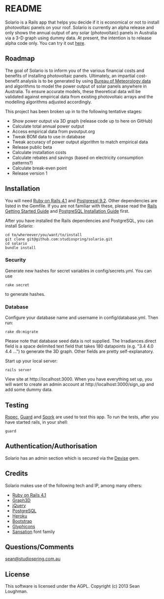 README
==========

Solario is a Rails app that helps you decide if it is economical or not to install photovoltaic panels on your roof. Solario is currently an alpha release and only shows the annual output of any solar (photovoltaic) panels in Australia via a 3-D graph using dummy data. At present, the intention is to release alpha code only.
You can try it out [here](http://thawing-beach-7608.herokuapp.com).  

Roadmap
-------

The goal of Solario is to inform you of the various financial costs and benefits of installing photovoltaic panels. Ultimately, an impartial cost-benefit analysis is to be generated by using [Bureau of Meteorology data](http://www.bom.gov.au/climate/how/newproducts/IDCJAD0111.shtml) and algorithms to model the power output of solar panels anywhere in Australia. To ensure accurate models, these theoretical data will be validated against empirical data from existing photovoltaic arrays and the modelling algorithms adjusted accordingly.

This project has been broken up in to the following tentative stages:

*   Show power output via 3D graph (release code up to here on GitHub)
*   Calculate total annual power output
*   Access empirical data from pvoutput.org
*   Tweak BOM data to use in database
*   Tweak accuracy of power output algorithm to match empirical data
*   Release public beta
*   Calculate installation costs
*   Calculate rebates and savings (based on electricity consumption patterns?)
*   Calculate break-even point
*   Release version 1

Installation
------------

You will need [Ruby on Rails 4.1](http://rubyonrails.org/) and [Postgresql 9.2](http://www.postgresql.org/). Other dependencies are listed in the Gemfile. If you are not familiar with these, please read the [Rails Getting Started Guide](http://guides.rubyonrails.org/getting_started.html) and [PostgreSQL Installation Guide](http://wiki.postgresql.org/wiki/Detailed_installation_guides) first. 

After you have installed the Rails dependencies and PostgreSQL, you can install Solario:

    cd to/whereever/you/want/to/install
    git clone git@github.com:studiospring/solario.git
    cd solario
    bundle install

### Security ###
Generate new hashes for secret variables in config/secrets.yml. You can use

    rake secret
to generate hashes.

### Database ###

Configure your database name and username in config/database.yml. Then run:

    rake db:migrate

Please note that database seed data is not supplied. The Irradiances.direct field is a space delimited text field that takes 180 datapoints (e.g. "3.4 4.0 4.4 ...") to generate the 3D graph. Other fields are pretty self-explanatory.

Start up your local server:

    rails server

View site at http://localhost:3000. When you have everything set up, you will want to create an admin account at http://localhost:3000/sign_up and add some dummy data.

Testing
-------

[Rspec](https://www.relishapp.com/rspec/rspec-rails/docs), [Guard](https://github.com/guard/guard-rspec) and [Spork](https://github.com/sporkrb/spork-rails) are used to test this app.
To run the tests, after you have started rails, in your shell:

    guard

Authentication/Authorisation
----------------------------

Solario has an admin section which is secured via the [Devise](https://github.com/plataformatec/devise) gem.

Credits
-------

Solario makes use of the following tech and IP, among many others:
*   [Ruby on Rails 4.1](http://www.rubyonrails.org)
*   [Graph3D](http://almende.github.io/chap-links-library/graph3d.html)
*   [jQuery](http://www.jquery.com/)
*   [PostgreSQL](http://www.postgresql.org/)
*   [Heroku](http://www.heroku.com)
*   [Bootstrap](http://getbootstrap.com/)
*   [Glyphicons](http://glyphicons.com/)
*   [Sansation](http://www.fontsquirrel.com/fonts/Sansation) font family

Questions/Comments
------------------

sean@studiospring.com.au

License
-------

This software is licensed under the AGPL.
Copyright (c) 2013 Sean Loughman.
